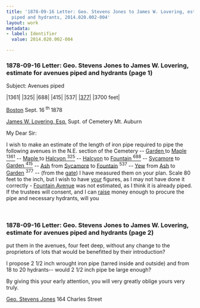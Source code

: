 ```yaml
---
title: '1878-09-16 Letter: Geo. Stevens Jones to James W. Lovering, estimate for avenues
  piped and hydrants, 2014.020.002-004'
layout: work
metadata:
- label: Identifier
  value: 2014.020.002-004

---
```

<div class="pages">
<div id="page-1350286">
<h3><a name="page-1350286">1878-09-16 Letter: Geo. Stevens Jones to James W. Lovering, estimate for avenues piped and hydrants (page 1)</a></h3>
<div class="page-content">
<p>Subject: Avenues piped</p>
<p>|1361|<span class='line-break'> </span>|325|<span class='line-break'> </span>|688|<span class='line-break'> </span>|415|<span class='line-break'> </span>|537|<span class='line-break'> </span>|<ins>377</ins>|<span class='line-break'> </span>|3700 feet|</p>
<p><a href='/pages/subjects/52559' title='Boston, MA'>Boston</a> Sept. 16<sup> th </sup> 1878</p>
<p><a href='/pages/subjects/58078' title='Lovering, James W.'>James W. Lovering, Esq.</a><span class='line-break'> </span>Supt. of Cemetery Mt. Auburn</p>
<p>My Dear Sir:</p>
<p>I wish<span class='line-break'> </span>to make an estimate of the length of iron<span class='line-break'> </span>pipe required to pipe the following aven<span class='line-break'></span>ues in the N.E. section of the Cemetery -- <span class='line-break'> </span><a href='/pages/subjects/58079' title='Garden Avenue'>Garden <!--ave--></a> to <a href='/pages/subjects/58080' title='Maple Avenue'>Maple <sup>1361</sup></a> -- <a href='/pages/subjects/58080' title='Maple Avenue'>Maple <!--ave--></a> to <a href='/pages/subjects/58081' title='Halcyon Avenue'>Halcyon <sup>325</sup></a> --<span class='line-break'> </span><a href='/pages/subjects/58081' title='Halcyon Avenue'>Halcyon<!--ave--></a> to <a href='/pages/subjects/57847' title='Fountain Path'>Fountain <sup>688</sup></a> -- <a href='/pages/subjects/58082' title='Sycamore Avenue'>Sycamore<!--ave--></a> to <a href='/pages/subjects/58079' title='Garden Avenue'>Garden <sup>415</sup></a> -- <a href='/pages/subjects/58083' title='Ash Avenue'>Ash<!--ave--></a> from <a href='/pages/subjects/58082' title='Sycamore Avenue'>Sycamore<!--ave--></a> <span class='line-break'> </span>to <a href='/pages/subjects/57847' title='Fountain Path'>Fountain<!--ave--></a>  <sup>537</sup> -- <a href='/pages/subjects/58084' title='Yew Avenue'>Yew<!--ave--></a> from <a href='/pages/subjects/58083' title='Ash Avenue'>Ash<!--ave--></a> to <a href='/pages/subjects/58079' title='Garden Avenue'>Garden<!--ave--></a> <sup>377</sup> -- (from the <a href='/pages/subjects/57664' title='Entrance Gateway'><!--entrance-->gate</a>) I have <span class='line-break'> </span>measured them on your plan.  Scale<span class='line-break'> </span>80 feet to the inch, but I wish to have <span class='line-break'> </span><ins> your</ins> figures, as I may not have done<span class='line-break'> </span>it correctly - <a href='/pages/subjects/57847' title='Fountain Path'>Fountain Avenue</a> was not <span class='line-break'> </span>estimated, as I think it is already piped.<span class='line-break'> </span>If the trustees will consent, and I can <span class='line-break'> </span><ins> raise</ins> money enough to procure the pipe <span class='line-break'> </span>and necessary hydrants, will you</p>
</div>
</div>
<br />
<div id="page-1350287">
<h3><a name="page-1350287">1878-09-16 Letter: Geo. Stevens Jones to James W. Lovering, estimate for avenues piped and hydrants (page 2)</a></h3>
<div class="page-content">
<p>put them in the avenues, four feet <span class='line-break'> </span>deep, without any change to the propr<span class='line-break'></span>ietors of lots that would be benefitted <span class='line-break'> </span>by their introduction?</p>
<p>I propose 2 1/2 inch wrought iron <span class='line-break'> </span>pipe (tarred inside and outside) <span class='line-break'> </span>and from 18 to 20 hydrants-- <span class='line-break'> </span>would 2 1/2 inch pipe be large <span class='line-break'> </span>enough?</p>
<p>By giving this your early attention, <span class='line-break'> </span>you will very greatly oblige <span class='line-break'> </span>yours very truly.</p>
<p><a href='/pages/subjects/58085' title='Jones, George Stevens'>Geo. Stevens Jones</a><span class='line-break'> </span>164 Charles Street</p>
</div>
</div>
<br />
</div>
